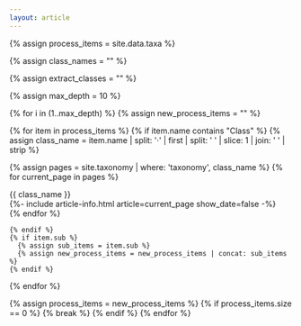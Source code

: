 ```yaml
---
layout: article
---
```


<div id="taxa-info">
<div class="flex" data-masonry='{ "itemSelector": ".card-small", "columnWidth": ".card-small", "gutter": 16}'>
{% assign process_items = site.data.taxa %}

{% assign class_names = "" %}

{% assign extract_classes = "" %}

{% assign max_depth = 10 %}

{% for i in (1..max_depth) %}
{% assign new_process_items = "" %}

{% for item in process_items %}
    {% if item.name contains "Class" %}
        {% assign class_name = item.name | split: '·' | first | split: ' ' | slice: 1 | join: ' ' | strip %}

{% assign pages = site.taxonomy | where: 'taxonomy', class_name %}
{% for current_page in pages  %}
<div class="card-small">
<div class="card__content">
<div class="card__header" >
{{ class_name }}
<a href="/taxonomy/{{ class_name }}"><img src="{{ current_page.image}}"  alt=""/></a>
</div>
{%- include article-info.html article=current_page show_date=false -%}
</div>
</div>
{% endfor %}

    {% endif %}
    {% if item.sub %}
      {% assign sub_items = item.sub %}
      {% assign new_process_items = new_process_items | concat: sub_items %}
    {% endif %}
{% endfor %}

{% assign process_items = new_process_items %}
{% if process_items.size == 0 %}
{% break %}
{% endif %}
{% endfor %}

</div>
</div>
